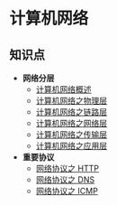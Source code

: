 # 计算机网络

## 知识点

- **网络分层**
  - [计算机网络概述](network-guide.md)
  - [计算机网络之物理层](network-physical.md)
  - [计算机网络之链路层](network-data-link.md)
  - [计算机网络之网络层](network-network.md)
  - [计算机网络之传输层](network-transport.md)
  - [计算机网络之应用层](network-application.md)
- **重要协议**
  - [网络协议之 HTTP](protocol/http.md)
  - [网络协议之 DNS](protocol/dns.md)
  - [网络协议之 ICMP](protocol/icmp.md)

